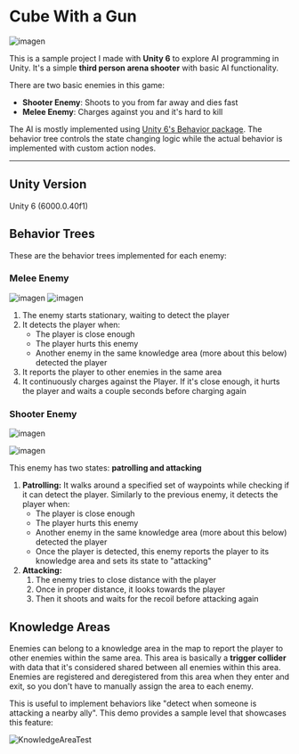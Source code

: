# Cube With a Gun
![imagen](https://github.com/user-attachments/assets/844c1111-5b72-40d1-a52e-bb78ab3bdecd)

This is a sample project I made with **Unity 6** to explore AI programming in Unity. It's a simple **third person arena shooter** with basic AI functionality.

There are two basic enemies in this game: 
- **Shooter Enemy**: Shoots to you from far away and dies fast
- **Melee Enemy**: Charges against you and it's hard to kill

The AI is mostly implemented using [Unity 6's Behavior package](https://docs.unity3d.com/Packages/com.unity.behavior@1.0/manual/index.html). The behavior tree controls the state changing logic while the 
actual behavior is implemented with custom action nodes. 

--- 
## Unity Version
Unity 6 (6000.0.40f1)

## Behavior Trees
These are the behavior trees implemented for each enemy: 
### Melee Enemy
![imagen](https://github.com/user-attachments/assets/96c2d954-7434-454a-b1ba-f11120e4c124)
![imagen](https://github.com/user-attachments/assets/29195a54-2bb9-4b18-ae9b-dd18c7f088d1)

1. The enemy starts stationary, waiting to detect the player
2. It detects the player when:
    -   The player is close enough
    -   The player hurts this enemy
    -   Another enemy in the same knowledge area (more about this below) detected the player
3. It reports the player to other enemies in the same area
4. It continuously charges against the Player. If it's close enough, it hurts the player and waits a couple seconds before charging again

### Shooter Enemy
![imagen](https://github.com/user-attachments/assets/4b48331e-87f0-4181-af14-2f25b58cf302)

![imagen](https://github.com/user-attachments/assets/d3cc32b2-28c1-4a4e-a062-c1a2d1853306)

This enemy has two states: **patrolling and attacking**
1. **Patrolling:** It walks around a specified set of waypoints while checking if it can detect the player. Similarly to the previous enemy, it detects the player when:
    - The player is close enough
    - The player hurts this enemy
    - Another enemy in the same knowledge area (more about this below) detected the player
    - Once the player is detected, this enemy reports the player to its knowledge area and sets its state to "attacking"
2. **Attacking:**
    1. The enemy tries to close distance with the player
    2. Once in proper distance, it looks towards the player 
    3. Then it shoots and waits for the recoil before attacking again
## Knowledge Areas 

Enemies can belong to a knowledge area in the map to report the player to other enemies within the same area. 
This area is basically a **trigger collider** with data that it's considered shared between all enemies within this area. Enemies are registered and deregistered from this area when they enter and exit, 
so you don't have to manually assign the area to each enemy. 

This is useful to implement behaviors like "detect when someone is attacking a nearby ally". This demo provides a sample level that showcases this feature: 


![KnowledgeAreaTest](https://github.com/user-attachments/assets/5b969197-fa99-43c2-a10e-e1f7e74e3387)


